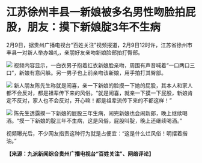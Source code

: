 # 江苏徐州丰县一新娘被多名男性吻脸拍屁股，朋友：摸下新娘腚3年不生病

2月9日，据贵州广播电视台“百姓关注”视频报道，2月9日12时许，江苏省徐州市丰县一对新人举办婚礼，亲朋好友亲吻新娘脸部拍打臀部。

![](https://inews.gtimg.com/newsapp_bt/0/15654376204/1000)
视频内容显示，一白衣男子抱着红衣新娘脸亲吻，周围有声音喊着“一口两口三口”，新娘有意闪躲。另一男子也上前亲吻该新娘，用手拍打其臀部。

![](https://inews.gtimg.com/newsapp_bt/0/15654376207/1000)
新人朋友陈先生称就是闹喜，亲一下新娘的脸摸一下她的屁股，其本人和家人都不会反对，都是祖辈传下来的风俗。“就是闹喜，就亲一下摸一下屁股，新娘肯定不反对，家人也不会反对，开心嘛！都是祖辈流传下来的不都这样！”

![](https://inews.gtimg.com/newsapp_bt/0/15654376210/1000)
陈先生透露摸一下新娘的屁股三年生病，闹完新娘也会闹新郎，晚上继续喝酒。“摸一下新娘的腚三年不生病，这是风俗，屁股叫腚，晚上还继续喝酒。”

视频曝光后，不少网友指责这种行为就是占便宜：“这是什么烂风俗！明摆着揩油。”

**【来源：九派新闻综合贵州广播电视台“百姓关注”、网络评论】**

